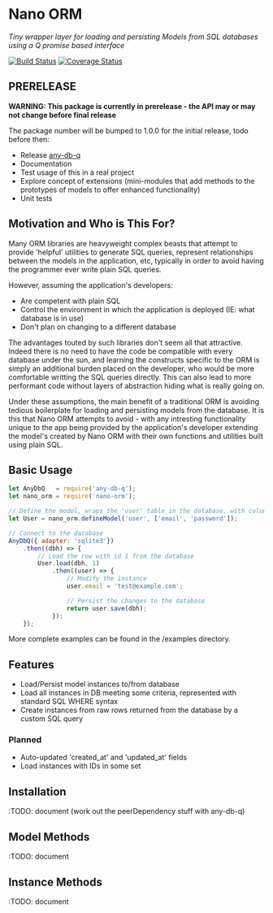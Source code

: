 # Nano ORM

_Tiny wrapper layer for loading and persisting Models from SQL databases using a Q promise based interface_

[![Build Status](https://travis-ci.org/jnterry/nano-orm.svg?branch=master)](https://travis-ci.org/jnterry/nano-orm) [![Coverage Status](https://coveralls.io/repos/github/jnterry/nano-orm/badge.svg?branch=master)](https://coveralls.io/github/jnterry/nano-orm?branch=master)
## PRERELEASE

**WARNING: This package is currently in prerelease - the API may or may not change before final release**

The package number will be bumped to 1.0.0 for the initial release, todo before then:
- Release [any-db-q](https://github.com/jnterry/any-db-q)
- Documentation
- Test usage of this in a real project
- Explore concept of extensions (mini-modules that add methods to the prototypes of models to offer enhanced functionality)
- Unit tests

## Motivation and Who is This For?

Many ORM libraries are heavyweight complex beasts that attempt to provide 'helpful' utilities to generate SQL queries, represent relationships between the models in the application, etc, typically in order to avoid having the programmer ever write plain SQL queries.

However, assuming the application's developers:
- Are competent with plain SQL
- Control the environment in which the application is deployed (IE: what database is in use)
- Don't plan on changing to a different database

The advantages touted by such libraries don't seem all that attractive. Indeed there is no need to have the code be compatible with every database under the sun, and learning the constructs specific to the ORM is simply an additional burden placed on the developer, who would be more comfortable writting the SQL  queries directly. This can also lead to more performant code without layers of abstraction hiding what is really going on.

Under these assumptions, the main benefit of a traditional ORM is avoiding tedious boilerplate for loading and persisting models from the database. It is this that Nano ORM attempts to avoid - with any intresting functionality unique to the app being provided by the application's developer extending the model's created by Nano ORM with their own functions and utilities built using plain SQL.

## Basic Usage

```javascript
let AnyDbQ   = require('any-db-q');
let nano_orm = require('nano-orm');

// Define the model, wraps the 'user' table in the database, with columns 'email' and 'password'
let User = nano_orm.defineModel('user', ['email', 'password']);

// Connect to the database
AnyDbQ({ adapter: 'sqlite3'})
    .then((dbh) => {
        // Load the row with id 1 from the database
        User.load(dbh, 1)
            .then((user) => {
                // Modify the instance
                user.email = 'test@example.com';

                // Persist the changes to the database
                return user.save(dbh);
            });
    });
```

More complete examples can be found in the /examples directory.

## Features

- Load/Persist model instances to/from database
- Load all instances in DB meeting some criteria, represented with standard SQL WHERE syntax
- Create instances from raw rows returned from the database by a custom SQL query

### Planned

- Auto-updated 'created\_at' and 'updated\_at' fields
- Load instances with IDs in some set

## Installation

:TODO: document (work out the peerDependency stuff with any-db-q)

## Model Methods

:TODO: document

## Instance Methods

:TODO: document
